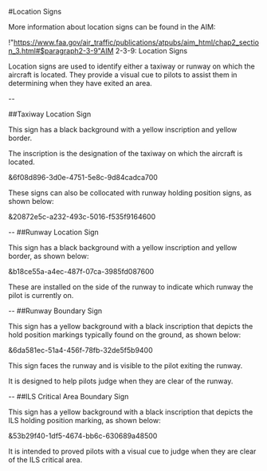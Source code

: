 #Location Signs

More information about location signs can be found in the AIM:

!"https://www.faa.gov/air_traffic/publications/atpubs/aim_html/chap2_section_3.html#$paragraph2-3-9"AIM 2-3-9: Location Signs


Location signs are used to identify either a taxiway or runway on which the aircraft is located. They provide a visual cue to pilots to assist them in determining when they have exited an area.

--

##Taxiway Location Sign

This sign has a black background with a yellow inscription and yellow border. 

The inscription is the designation of the taxiway on which the aircraft is located.

&6f08d896-3d0e-4751-5e8c-9d84cadca700

These signs can also be collocated with runway holding position signs, as shown below:

&20872e5c-a232-493c-5016-f535f9164600



--
##Runway Location Sign

This sign has a black background with a yellow inscription and yellow border, as shown below: 

&b18ce55a-a4ec-487f-07ca-3985fd087600

These are installed on the side of the runway to indicate which runway the pilot is currently on.




--
##Runway Boundary Sign

This sign has a yellow background with a black inscription that depicts the hold position markings typically found on the ground, as shown below:

&6da581ec-51a4-456f-78fb-32de5f5b9400

This sign faces the runway and is visible to the pilot exiting the runway.

It is designed to help pilots judge when they are clear of the runway.




--
##ILS Critical Area Boundary Sign

This sign has a yellow background with a black inscription that depicts the ILS holding position marking, as shown below:

&53b29f40-1df5-4674-bb6c-630689a48500

It is intended to proved pilots with a visual cue to judge when they are clear of the ILS critical area.










